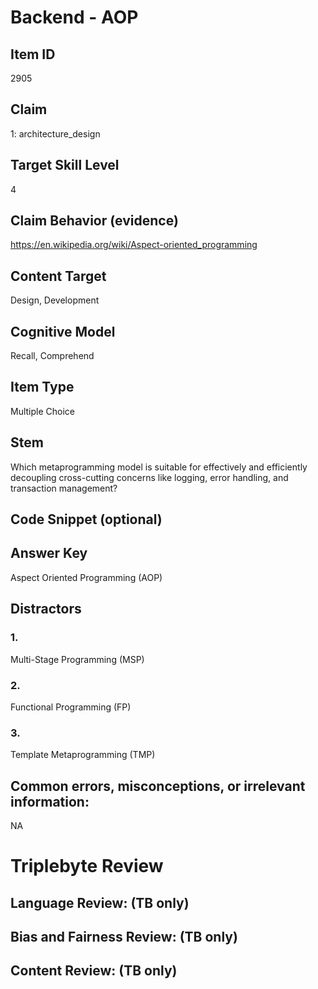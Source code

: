 # Backend - AOP

## Item ID
2905

## Claim
1: architecture_design

## Target Skill Level
4

## Claim Behavior (evidence)
https://en.wikipedia.org/wiki/Aspect-oriented_programming

## Content Target
Design, Development

## Cognitive Model
Recall, Comprehend

## Item Type
Multiple Choice

## Stem
Which metaprogramming model is suitable for effectively and efficiently decoupling cross-cutting concerns like logging, error handling, and transaction management?

## Code Snippet (optional)

## Answer Key
Aspect Oriented Programming (AOP)

## Distractors
### 1.
Multi-Stage Programming (MSP)

### 2.
Functional Programming (FP)

### 3.
Template Metaprogramming (TMP)

## Common errors, misconceptions, or irrelevant information:
NA

# Triplebyte Review

## Language Review: (TB only)

## Bias and Fairness Review: (TB only)

## Content Review: (TB only)
